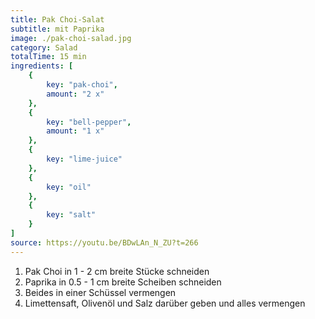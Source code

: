 ```yaml
---
title: Pak Choi-Salat
subtitle: mit Paprika
image: ./pak-choi-salad.jpg
category: Salad
totalTime: 15 min
ingredients: [
    {
        key: "pak-choi",
        amount: "2 x"
    },
    {
        key: "bell-pepper",
        amount: "1 x"
    },
    {
        key: "lime-juice"
    },
    {
        key: "oil"
    },
    {
        key: "salt"
    }
]
source: https://youtu.be/BDwLAn_N_ZU?t=266
---
```


1. Pak Choi in 1 - 2 cm breite Stücke schneiden
2. Paprika in 0.5 - 1 cm breite Scheiben schneiden
3. Beides in einer Schüssel vermengen
4. Limettensaft, Olivenöl und Salz darüber geben und alles vermengen